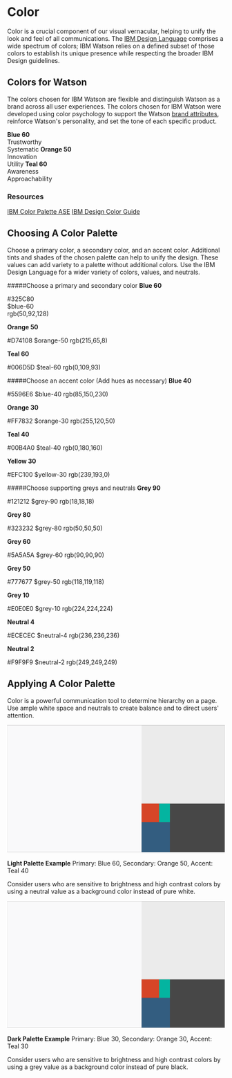 # Color
Color is a crucial component of our visual vernacular, helping to unify the look and feel of all communications. The [IBM Design Language](http://www.ibm.com/design/language/framework/visual/color.shtml) comprises a wide spectrum of colors; IBM Watson relies on a defined subset of those colors to establish its unique presence while respecting the broader IBM Design guidelines.

## Colors for Watson
The colors chosen for IBM Watson are flexible and distinguish Watson as a brand across all user experiences. The colors chosen for IBM Watson were developed using color psychology to support the Watson [brand attributes](brand-attributes.html), reinforce Watson's personality, and set the tone of each specific product.

**Blue 60**  
Trustworthy  
Systematic
**Orange 50**  
Innovation  
Utility
**Teal 60**  
Awareness  
Approachability

### Resources 
[IBM Color Palette ASE](/assets/visual/WatsonPalette.ase) 
[IBM Design Color Guide](http://www.ibm.com/design/language/framework/visual/color.shtml)

## Choosing A Color Palette
Choose a primary color, a secondary color, and an accent color. Additional tints and shades of the chosen palette can help to unify the design. These values can add variety to a palette without additional colors. Use the IBM Design Language for a wider variety of colors, values, and neutrals.

#####Choose a primary and secondary color
**Blue 60**  

#325C80  
$blue-60  
rgb(50,92,128)

**Orange 50**

#D74108
$orange-50
rgb(215,65,8)

**Teal 60**

#006D5D
$teal-60
rgb(0,109,93)

#####Choose an accent color (Add hues as necessary)
**Blue 40**

#5596E6
$blue-40
rgb(85,150,230)

**Orange 30**

#FF7832
$orange-30
rgb(255,120,50)

**Teal 40**

#00B4A0
$teal-40
rgb(0,180,160)

**Yellow 30**

#EFC100
$yellow-30
rgb(239,193,0)

#####Choose supporting greys and neutrals
**Grey 90**

#121212
$grey-90
rgb(18,18,18)

**Grey 80**

#323232
$grey-80
rgb(50,50,50)

**Grey 60**

#5A5A5A
$grey-60
rgb(90,90,90)

**Grey 50**

#777677
$grey-50
rgb(118,119,118)

**Grey 10**

#E0E0E0
$grey-10
rgb(224,224,224)

**Neutral 4**

#ECECEC
$neutral-4
rgb(236,236,236)

**Neutral 2**

#F9F9F9
$neutral-2
rgb(249,249,249)

## Applying A Color Palette
Color is a powerful communication tool to determine hierarchy on a page. Use ample white space and neutrals to create balance and to direct users' attention.

![Color Hierarchy on Light Palette](images/visual/color-applying-light.svg)

**Light Palette Example**
Primary: Blue 60, Secondary: Orange 50, Accent: Teal 40

Consider users who are sensitive to brightness and high contrast colors by using a neutral value as a background color instead of pure white.

![Color Hierarchy on Light Palette](images/visual/color-applying-light.svg)

**Dark Palette Example**
Primary: Blue 30, Secondary: Orange 30, Accent: Teal 30

Consider users who are sensitive to brightness and high contrast colors by using a grey value as a background color instead of pure black.